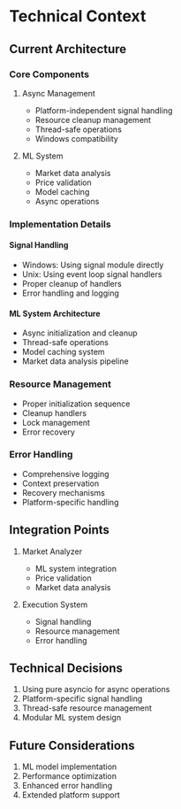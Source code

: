# Technical Context

## Current Architecture

### Core Components
1. Async Management
   - Platform-independent signal handling
   - Resource cleanup management
   - Thread-safe operations
   - Windows compatibility

2. ML System
   - Market data analysis
   - Price validation
   - Model caching
   - Async operations

### Implementation Details

#### Signal Handling
- Windows: Using signal module directly
- Unix: Using event loop signal handlers
- Proper cleanup of handlers
- Error handling and logging

#### ML System Architecture
- Async initialization and cleanup
- Thread-safe operations
- Model caching system
- Market data analysis pipeline

### Resource Management
- Proper initialization sequence
- Cleanup handlers
- Lock management
- Error recovery

### Error Handling
- Comprehensive logging
- Context preservation
- Recovery mechanisms
- Platform-specific handling

## Integration Points
1. Market Analyzer
   - ML system integration
   - Price validation
   - Market data analysis

2. Execution System
   - Signal handling
   - Resource management
   - Error handling

## Technical Decisions
1. Using pure asyncio for async operations
2. Platform-specific signal handling
3. Thread-safe resource management
4. Modular ML system design

## Future Considerations
1. ML model implementation
2. Performance optimization
3. Enhanced error handling
4. Extended platform support
